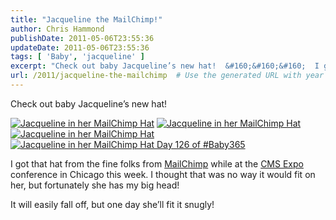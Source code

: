 ```yaml
---
title: "Jacqueline the MailChimp!"
author: Chris Hammond
publishDate: 2011-05-06T23:55:36
updateDate: 2011-05-06T23:55:36
tags: [ 'Baby', 'jacqueline' ]
excerpt: "Check out baby Jacqueline’s new hat!  &#160;&#160;&#160;  I got that hat from the fine folks from MailChimp while at the CMS Expo conference in Chicago this week. I thought that was no way it would fit on her, but fortunately she has my big head!  It will easily fall off, but one day she’ll fit it snugly!"
url: /2011/jacqueline-the-mailchimp  # Use the generated URL with year
---
```

<p>Check out baby Jacqueline’s new hat!</p>  <p><a title="Jacqueline in her MailChimp Hat" href="https://www.flickr.com/photos/17726343@N00/5693476479/"><img border="0" alt="Jacqueline in her MailChimp Hat" src="https://static.flickr.com/5030/5693476479_9ed5cd9b3d_m.jpg" /></a>&#160;<a title="Jacqueline in her MailChimp Hat" href="https://www.flickr.com/photos/17726343@N00/5694047388/"><img border="0" alt="Jacqueline in her MailChimp Hat" src="https://static.flickr.com/5184/5694047388_55b9b5722c_m.jpg" /></a>&#160;<a title="Jacqueline in her MailChimp Hat" href="https://www.flickr.com/photos/17726343@N00/5694047070/"><img border="0" alt="Jacqueline in her MailChimp Hat" src="https://static.flickr.com/5025/5694047070_946282b708_m.jpg" /></a>&#160;<a title="Jacqueline in her MailChimp Hat Day 126 of #Baby365" href="https://www.flickr.com/photos/17726343@N00/5693475523/"><img border="0" alt="Jacqueline in her MailChimp Hat Day 126 of #Baby365" src="https://static.flickr.com/5186/5693475523_89b7478aec_m.jpg" /></a></p>  <p>I got that hat from the fine folks from <a href="https://www.mailchimp.com" target="_blank">MailChimp</a> while at the <a href="https://www.cmsx.us" target="_blank">CMS Expo</a> conference in Chicago this week. I thought that was no way it would fit on her, but fortunately she has my big head!</p>  <p>It will easily fall off, but one day she’ll fit it snugly!</p>

